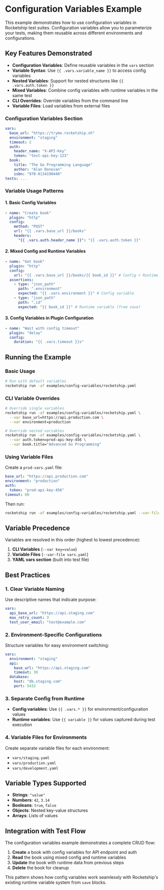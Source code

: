 # Configuration Variables Example

This example demonstrates how to use configuration variables in Rocketship test suites. Configuration variables allow you to parameterize your tests, making them reusable across different environments and configurations.

## Key Features Demonstrated

- **Configuration Variables**: Define reusable variables in the `vars` section
- **Variable Syntax**: Use `{{ .vars.variable_name }}` to access config variables
- **Nested Variables**: Support for nested structures like `{{ .vars.auth.token }}`
- **Mixed Variables**: Combine config variables with runtime variables in the same test
- **CLI Overrides**: Override variables from the command line
- **Variable Files**: Load variables from external files

### Configuration Variables Section

```yaml
vars:
  base_url: "https://tryme.rocketship.sh"
  environment: "staging"
  timeout: 2
  auth:
    header_name: "X-API-Key"
    token: "test-api-key-123"
  book:
    title: "The Go Programming Language"
    author: "Alan Donovan"
    isbn: "978-0134190440"
tests: ...
```

### Variable Usage Patterns

#### 1. Basic Config Variables

```yaml
- name: "Create book"
  plugin: "http"
  config:
    method: "POST"
    url: "{{ .vars.base_url }}/books"
    headers:
      "{{ .vars.auth.header_name }}": "{{ .vars.auth.token }}"
```

#### 2. Mixed Config and Runtime Variables

```yaml
- name: "Get book"
  plugin: "http"
  config:
    url: "{{ .vars.base_url }}/books/{{ book_id }}" # Config + Runtime
  assertions:
    - type: "json_path"
      path: ".environment"
      expected: "{{ .vars.environment }}" # Config variable
    - type: "json_path"
      path: ".id"
      expected: "{{ book_id }}" # Runtime variable (from save)
```

#### 3. Config Variables in Plugin Configuration

```yaml
- name: "Wait with config timeout"
  plugin: "delay"
  config:
    duration: "{{ .vars.timeout }}s"
```

## Running the Example

### Basic Usage

```bash
# Run with default variables
rocketship run -af examples/config-variables/rocketship.yaml
```

### CLI Variable Overrides

```bash
# Override single variables
rocketship run -af examples/config-variables/rocketship.yaml \
  --var base_url=https://api.production.com \
  --var environment=production

# Override nested variables
rocketship run -af examples/config-variables/rocketship.yaml \
  --var auth.token=prod-api-key-456 \
  --var book.title="Advanced Go Programming"
```

### Using Variable Files

Create a `prod-vars.yaml` file:

```yaml
base_url: "https://api.production.com"
environment: "production"
auth:
  token: "prod-api-key-456"
timeout: 60
```

Then run:

```bash
rocketship run -af examples/config-variables/rocketship.yaml --var-file prod-vars.yaml
```

## Variable Precedence

Variables are resolved in this order (highest to lowest precedence):

1. **CLI Variables** (`--var key=value`)
2. **Variable Files** (`--var-file vars.yaml`)
3. **YAML vars section** (built into test file)

## Best Practices

### 1. Clear Variable Naming

Use descriptive names that indicate purpose:

```yaml
vars:
  api_base_url: "https://api.staging.com"
  max_retry_count: 3
  test_user_email: "test@example.com"
```

### 2. Environment-Specific Configurations

Structure variables for easy environment switching:

```yaml
vars:
  environment: "staging"
  api:
    base_url: "https://api.staging.com"
    timeout: 30
  database:
    host: "db.staging.com"
    port: 5432
```

### 3. Separate Config from Runtime

- **Config variables**: Use `{{ .vars.* }}` for environment/configuration values
- **Runtime variables**: Use `{{ variable }}` for values captured during test execution

### 4. Variable Files for Environments

Create separate variable files for each environment:

- `vars/staging.yaml`
- `vars/production.yaml`
- `vars/development.yaml`

## Variable Types Supported

- **Strings**: `"value"`
- **Numbers**: `42`, `3.14`
- **Booleans**: `true`, `false`
- **Objects**: Nested key-value structures
- **Arrays**: Lists of values

## Integration with Test Flow

The configuration variables example demonstrates a complete CRUD flow:

1. **Create** a book with config variables for API endpoint and auth
2. **Read** the book using mixed config and runtime variables
3. **Update** the book with runtime data from previous steps
4. **Delete** the book for cleanup

This pattern shows how config variables work seamlessly with Rocketship's existing runtime variable system from `save` blocks.
